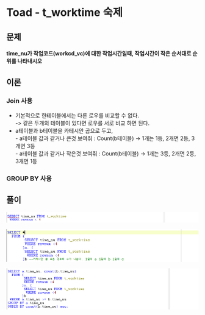 # Toad - t_worktime 숙제

## 문제

#### time_nu가 작업코드(workcd_vc)에 대한 작업시간일때, 작업시간이 작은 순서대로 순위를 나타내시오

## 이론

### Join 사용

* 기본적으로 한테이블에서는 다른 로우를 비교할 수 없다.\
  \-> 같은 두개의 테이블이 있다면 로우를 서로 비교 하면 된다.
* a테이블과 b테이블을 카테시안 곱으로 두고, \
  \- a테이블 값과 같거나 큰것 보여줘 : Count(b테이블) -> 1개는 1등, 2개면 2등, 3개면 3등\
  \- a테이블 값과 같거나 작은것 보여줘 : Count(b테이블) -> 1개는 3등, 2개면 2등, 3개면 1등

### GROUP BY 사용

## 풀이

![1단계](<../../../.gitbook/assets/1- (2).png>)

![2단계](../../../.gitbook/assets/2-.png)

![조립](<../../../.gitbook/assets/.png (5).png>)

